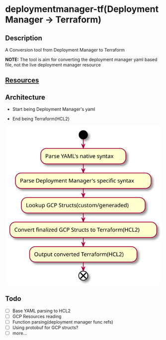# deploymentmanager-tf(Deployment Manager -> Terraform)

## Description

A Conversion tool from Deployment Manager to Terraform

**NOTE:** The tool is aim for converting the deployment manager yaml based file, not the live deployment manager resource

## [Resources](./RESOURCES.md)

## Architecture 

- Start being Deployment Manager's yaml

- End being Terraform(HCL2)

![](imgs/architecture.svg)

## Todo

- [ ] Base YAML parsing to HCL2
- [ ] GCP Resources reading
- [ ] Function parsing(deployment manager func refs)
- [ ] Using protobuf for GCP structs?
- [ ] more...
